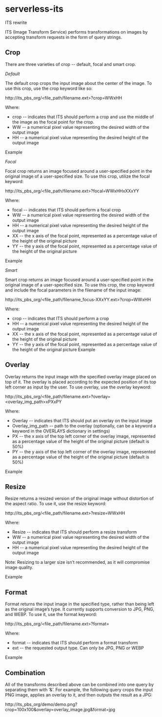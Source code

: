 # serverless-its
ITS rewrite

ITS (Image Transform Service) performs transformations on images by accepting transform requests in the form of query strings. 


## Crop

There are three varieties of crop -- default, focal and smart crop.

*Default*

The default crop crops the input image about the center of the image. To use this crop, use the crop keyword like so:

http://its_pbs_org/<file_path/filename.ext>?crop=WWxHH

Where:
* crop -- indicates that ITS should perform a crop and use the middle of the image as the focal point for the crop.
* WW -- a numerical pixel value representing the desired width of the output image
* HH -- a numerical pixel value representing the desired height of the output image

Example





*Focal*

Focal crop returns an image focused around a user-specified point in the original image of a user-specified size. To use this crop, utilize the focal keyword:

http://its_pbs_org/<file_path/filename.ext>?focal=WWxHHxXXxYY

Where:
* focal -- indicates that ITS should perform a focal crop
* WW -- a numerical pixel value representing the desired width of the output image
* HH -- a numerical pixel value representing the desired height of the output image
* XX -- the x axis of the focal point, represented as a percentage value of the height of the original picture
* YY -- the y axis of the focal point, represented as a percentage value of the height of the original picture

Example


*Smart*

Smart crop returns an image focused around a user-specified point in the original image of a user-specified size. To use this crop, the crop keyword and include the focal parameters in the filename of the input image: 

http://its_pbs_org/<file_path/filename_focus-XXxYY.ext>?crop=WWxHH

Where:
* crop -- indicates that ITS should perform a crop
* HH -- a numerical pixel value representing the desired height of the output image
* XX -- the x axis of the focal point, represented as a percentage value of the height of the original picture
* YY -- the y axis of the focal point, represented as a percentage value of the height of the original picture
Example

## Overlay

Overlay returns the input image with the specified overlay image placed on top of it. The overlay is placed according to the expected position of its top left corner as input by the user. To use overlay, use the overlay keyword:

http://its_pbs_org/<file_path/filename.ext>?overlay=<overlay_img_path>xPXxPY

Where:
* Overlay -- indicates that ITS should put an overlay on the input image
* Overlay_img_path -- path to the overlay (optionally, can be a keyword a keyword in the OVERLAYS dictionary in settings)
* PX -- the x axis of the top left corner of the overlay image,  represented as a percentage value of the height of the original picture (default is 50%)
* PY -- the y axis of the top left corner of the overlay image, represented as a percentage value of the height of the original picture (default is 50%)

Example



## Resize

Resize returns a resized version of the original image without distortion of the aspect ratio. To use it, use the resize keyword:

http://its_pbs_org/<file_path/filename.ext>?resize=WWxHH

Where:
* Resize -- indicates that ITS should perform a resize transform
* WW -- a numerical pixel value representing the desired width of the output image
* HH -- a numerical pixel value representing the desired height of the output image

Note: Resizing to a larger size isn’t recommended, as it will compromise image quality.

Example


## Format

Format returns the input image in the specified type, rather than being left as the original image’s type. It currently supports conversion to JPG, PNG, and WEBP. To use it, use the format keyword:

http://its_pbs_org/<file_path/filename.ext>?format=<ext>

Where:
* format -- indicates that ITS should perform a format transform
* ext -- the requested output type. Can only be JPG, PNG or WEBP

Example


## Combination
All of the transforms described above can be combined into one query by separating them with ‘&’. For example, the following query crops the input PNG image, applies an overlay to it, and then outputs the result as a JPG:

http://its_pbs_org/demo/demo.png?crop=100x100&overlay=overlay_image.jpg&format=jpg

